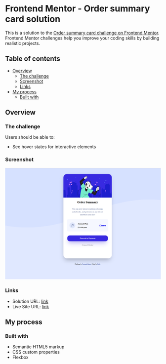 # Frontend Mentor - Order summary card solution

This is a solution to the [Order summary card challenge on Frontend Mentor](https://www.frontendmentor.io/challenges/order-summary-component-QlPmajDUj). Frontend Mentor challenges help you improve your coding skills by building realistic projects. 

## Table of contents

- [Overview](#overview)
  - [The challenge](#the-challenge)
  - [Screenshot](#screenshot)
  - [Links](#links)
- [My process](#my-process)
  - [Built with](#built-with)


## Overview

### The challenge

Users should be able to:

- See hover states for interactive elements

### Screenshot

![](./screenshot.png)


### Links

- Solution URL: [link](https://https://github.com/Microbai/Order-summary-card-challenge-on-Frontend-Mentor)
- Live Site URL: [link](https://your-live-site-url.com)

## My process

### Built with

- Semantic HTML5 markup
- CSS custom properties
- Flexbox



